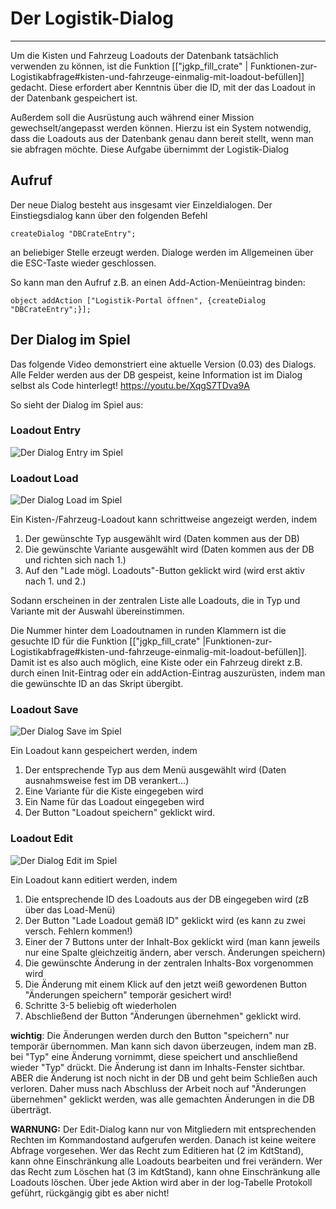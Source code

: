 # Der Logistik-Dialog
***
Um die Kisten und Fahrzeug Loadouts der Datenbank tatsächlich verwenden zu können, ist die Funktion [["jgkp_fill_crate" | Funktionen-zur-Logistikabfrage#kisten-und-fahrzeuge-einmalig-mit-loadout-befüllen]] gedacht. Diese erfordert aber Kenntnis über die ID, mit der das Loadout in der Datenbank gespeichert ist.

Außerdem soll die Ausrüstung auch während einer Mission gewechselt/angepasst werden können. Hierzu ist ein System notwendig, dass die Loadouts aus der Datenbank genau dann bereit stellt, wenn man sie abfragen möchte. Diese Aufgabe übernimmt der Logistik-Dialog

## Aufruf
Der neue Dialog besteht aus insgesamt vier Einzeldialogen. 
Der Einstiegsdialog kann über den folgenden Befehl
```SQF
createDialog "DBCrateEntry";
```
an beliebiger Stelle erzeugt werden. Dialoge werden im Allgemeinen über die ESC-Taste wieder geschlossen.

So kann man den Aufruf z.B. an einen Add-Action-Menüeintrag binden:
```SQF
object addAction ["Logistik-Portal öffnen", {createDialog "DBCrateEntry";}];
```

## Der Dialog im Spiel
Das folgende Video demonstriert eine aktuelle Version (0.03) des Dialogs. Alle Felder werden aus der DB gespeist, keine Information ist im Dialog selbst als Code hinterlegt!
<https://youtu.be/XqgS7TDva9A>

So sieht der Dialog im Spiel aus:
### Loadout Entry
![Der Dialog Entry im Spiel](http://i.imgur.com/u0O6Hyz.png)

### Loadout Load
![Der Dialog Load im Spiel](http://i.imgur.com/yM0HGtF.png)

Ein Kisten-/Fahrzeug-Loadout kann schrittweise angezeigt werden, indem
 1. Der gewünschte Typ ausgewählt wird (Daten kommen aus der DB)
 2. Die gewünschte Variante ausgewählt wird (Daten kommen aus der DB und richten sich nach 1.)
 3. Auf den "Lade mögl. Loadouts"-Button geklickt wird (wird erst aktiv nach 1. und 2.)

Sodann erscheinen in der zentralen Liste alle Loadouts, die in Typ und Variante mit der Auswahl übereinstimmen.

Die Nummer hinter dem Loadoutnamen in runden Klammern ist die gesuchte ID für die Funktion [["jgkp_fill_crate" |Funktionen-zur-Logistikabfrage#kisten-und-fahrzeuge-einmalig-mit-loadout-befüllen]]. Damit ist es also auch möglich, eine Kiste oder ein Fahrzeug direkt z.B. durch einen Init-Eintrag oder ein addAction-Eintrag auszurüsten, indem man die gewünschte ID an das Skript übergibt. 

### Loadout Save
![Der Dialog Save im Spiel](http://i.imgur.com/fxwh42s.png)

Ein Loadout kann gespeichert werden, indem
 1. Der entsprechende Typ aus dem Menü ausgewählt wird (Daten ausnahmsweise fest im DB verankert...)
 2. Eine Variante für die Kiste eingegeben wird
 3. Ein Name für das Loadout eingegeben wird
 4. Der Button "Loadout speichern" geklickt wird.

### Loadout Edit
![Der Dialog Edit im Spiel](http://i.imgur.com/udNpbfG.png)

Ein Loadout kann editiert werden, indem
 1. Die entsprechende ID des Loadouts aus der DB eingegeben wird (zB über das Load-Menü)
 2. Der Button "Lade Loadout gemäß ID" geklickt wird (es kann zu zwei versch. Fehlern kommen!)
 3. Einer der 7 Buttons unter der Inhalt-Box geklickt wird (man kann jeweils nur eine Spalte gleichzeitig ändern, aber versch. Änderungen speichern)
 4. Die gewünschte Änderung in der zentralen Inhalts-Box vorgenommen wird
 5. Die Änderung mit einem Klick auf den jetzt weiß gewordenen Button "Änderungen speichern" temporär gesichert wird!
 6. Schritte 3-5 beliebig oft wiederholen
 7. Abschließend der Button "Änderungen übernehmen" geklickt wird.

**wichtig**: Die Änderungen werden durch den Button "speichern" nur temporär übernommen. Man kann sich davon überzeugen, indem man zB. bei "Typ" eine Änderung vornimmt, diese speichert und anschließend wieder "Typ" drückt. Die Änderung ist dann im Inhalts-Fenster sichtbar. ABER die Änderung ist noch nicht in der DB und geht beim Schließen auch verloren. Daher muss nach Abschluss der Arbeit noch auf "Änderungen übernehmen" geklickt werden, was alle gemachten Änderungen in die DB überträgt.

**WARNUNG:** Der Edit-Dialog kann nur von Mitgliedern mit entsprechenden Rechten im Kommandostand aufgerufen werden. Danach ist keine weitere Abfrage vorgesehen. Wer das Recht zum Editieren hat (2 im KdtStand), kann ohne Einschränkung alle Loadouts bearbeiten und frei verändern. Wer das Recht zum Löschen hat (3 im KdtStand), kann ohne Einschränkung alle Loadouts löschen. Über jede Aktion wird aber in der log-Tabelle Protokoll geführt, rückgängig gibt es aber nicht!
